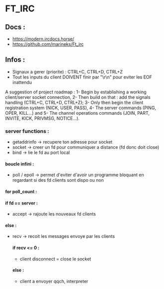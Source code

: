 # FT_IRC

## Docs :
 - https://modern.ircdocs.horse/
 - https://github.com/marineks/Ft_irc

## Infos :
 - Signaux a gerer (priorite) : CTRL+C, CTRL+D, CTRL+Z
 - Tout les inputs du client DOIVENT finir par "\r\n" pour eviter les EOF inattendu

A suggestion of project roadmap : 1- Begin by establishing a working client/server socket connection, 2- Then build on that : add the signals handling (CTRL+C, CTRL+D, CTRL+Z); 3- Only then begin the client registration system (NICK, USER, PASS), 4- The server commands (PING, OPER, KILL...) and 5- The channel operations commands (JOIN, PART, INVITE, KICK, PRIVMSG, NOTICE...).

### server functions :
  - getaddrinfo -> recupere ton adresse pour socket
  - socket -> creer un fd pour communiquer a distance (fd donc doit close)
  - bind -> lie le fd au port local
  #### boucle infini :
   - poll / epoll -> permet d'eviter d'avoir un programme bloquant en regardant si des fd clients sont dispo ou non
   #### for poll_count :
   #### if fd == server :
   - accept -> rajoute les nouveaux fd clients
   #### else :
  - recv -> recoit les messages envoye par les clients
       #### if recv <= 0 :
       - client disconnect = close le socket
       #### else :
       - client a envoyer qqch, interpreter
 
